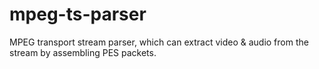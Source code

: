 # mpeg-ts-parser

MPEG transport stream parser, which can extract video & audio from the stream by assembling PES packets.
